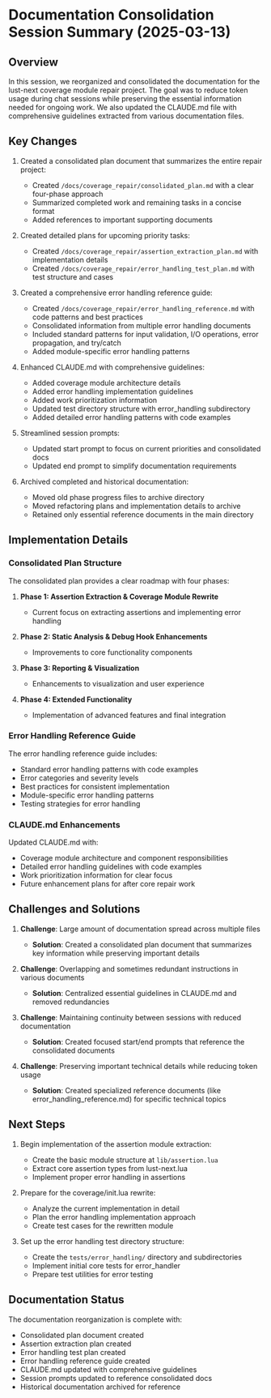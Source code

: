 # Documentation Consolidation Session Summary (2025-03-13)

## Overview

In this session, we reorganized and consolidated the documentation for the lust-next coverage module repair project. The goal was to reduce token usage during chat sessions while preserving the essential information needed for ongoing work. We also updated the CLAUDE.md file with comprehensive guidelines extracted from various documentation files.

## Key Changes

1. Created a consolidated plan document that summarizes the entire repair project:
   - Created `/docs/coverage_repair/consolidated_plan.md` with a clear four-phase approach
   - Summarized completed work and remaining tasks in a concise format
   - Added references to important supporting documents

2. Created detailed plans for upcoming priority tasks:
   - Created `/docs/coverage_repair/assertion_extraction_plan.md` with implementation details
   - Created `/docs/coverage_repair/error_handling_test_plan.md` with test structure and cases

3. Created a comprehensive error handling reference guide:
   - Created `/docs/coverage_repair/error_handling_reference.md` with code patterns and best practices
   - Consolidated information from multiple error handling documents
   - Included standard patterns for input validation, I/O operations, error propagation, and try/catch
   - Added module-specific error handling patterns

4. Enhanced CLAUDE.md with comprehensive guidelines:
   - Added coverage module architecture details
   - Added error handling implementation guidelines
   - Added work prioritization information
   - Updated test directory structure with error_handling subdirectory
   - Added detailed error handling patterns with code examples

5. Streamlined session prompts:
   - Updated start prompt to focus on current priorities and consolidated docs
   - Updated end prompt to simplify documentation requirements

6. Archived completed and historical documentation:
   - Moved old phase progress files to archive directory
   - Moved refactoring plans and implementation details to archive
   - Retained only essential reference documents in the main directory

## Implementation Details

### Consolidated Plan Structure

The consolidated plan provides a clear roadmap with four phases:

1. **Phase 1: Assertion Extraction & Coverage Module Rewrite**
   - Current focus on extracting assertions and implementing error handling

2. **Phase 2: Static Analysis & Debug Hook Enhancements**
   - Improvements to core functionality components

3. **Phase 3: Reporting & Visualization**
   - Enhancements to visualization and user experience

4. **Phase 4: Extended Functionality**
   - Implementation of advanced features and final integration

### Error Handling Reference Guide

The error handling reference guide includes:
- Standard error handling patterns with code examples
- Error categories and severity levels
- Best practices for consistent implementation
- Module-specific error handling patterns
- Testing strategies for error handling

### CLAUDE.md Enhancements

Updated CLAUDE.md with:
- Coverage module architecture and component responsibilities
- Detailed error handling guidelines with code examples
- Work prioritization information for clear focus
- Future enhancement plans for after core repair work

## Challenges and Solutions

1. **Challenge**: Large amount of documentation spread across multiple files
   - **Solution**: Created a consolidated plan document that summarizes key information while preserving important details

2. **Challenge**: Overlapping and sometimes redundant instructions in various documents
   - **Solution**: Centralized essential guidelines in CLAUDE.md and removed redundancies

3. **Challenge**: Maintaining continuity between sessions with reduced documentation
   - **Solution**: Created focused start/end prompts that reference the consolidated documents

4. **Challenge**: Preserving important technical details while reducing token usage
   - **Solution**: Created specialized reference documents (like error_handling_reference.md) for specific technical topics

## Next Steps

1. Begin implementation of the assertion module extraction:
   - Create the basic module structure at `lib/assertion.lua`
   - Extract core assertion types from lust-next.lua
   - Implement proper error handling in assertions

2. Prepare for the coverage/init.lua rewrite:
   - Analyze the current implementation in detail
   - Plan the error handling implementation approach
   - Create test cases for the rewritten module

3. Set up the error handling test directory structure:
   - Create the `tests/error_handling/` directory and subdirectories
   - Implement initial core tests for error_handler
   - Prepare test utilities for error testing

## Documentation Status

The documentation reorganization is complete with:
- Consolidated plan document created
- Assertion extraction plan created
- Error handling test plan created
- Error handling reference guide created
- CLAUDE.md updated with comprehensive guidelines
- Session prompts updated to reference consolidated docs
- Historical documentation archived for reference